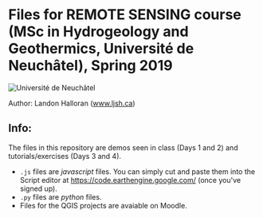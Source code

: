 # Files for REMOTE SENSING course (MSc in Hydrogeology and Geothermics, Université de Neuchâtel), Spring 2019
![Université de Neuchâtel](http://www.unine.ch/files/live/sites/communication/files/Logos/UNINE_coul.gif)

Author: Landon Halloran (www.ljsh.ca)

## Info:
The files in this repository are demos seen in class (Days 1 and 2) and tutorials/exercises (Days 3 and 4). 
- `.js` files are _javascript_ files. You can simply cut and paste them into the Script editor at https://code.earthengine.google.com/ (once you've signed up).
- `.py` files are _python_ files. 
- Files for the QGIS projects are avaiable on Moodle.
